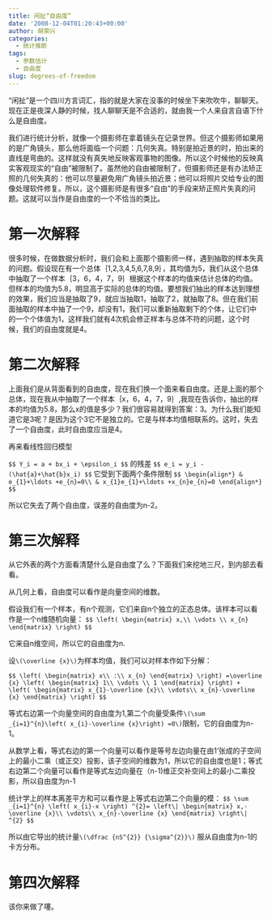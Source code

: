 ```yaml
---
title: 闲扯“自由度”
date: '2008-12-04T01:20:43+00:00'
author: 胡荣兴
categories:
  - 统计推断
tags:
  - 参数估计
  - 自由度
slug: degrees-of-freedom
---
```


“闲扯”是一个四川方言词汇，指的就是大家在没事的时候坐下来吹吹牛，聊聊天。现在正是夜深人静的时候，找人聊聊天是不合适的，就由我一个人来自言自语下什么是自由度。

我们进行统计分析，就像一个摄影师在拿着镜头在记录世界。但这个摄影师如果用的是广角镜头，那么他将面临一个问题：几何失真。特别是拍近景的时，拍出来的直线是弯曲的。这样就没有真失地反映客观事物的图像。所以这个时候他的反映真实客观现实的“自由”被限制了。虽然他的自由被限制了，但摄影师还是有办法矫正照的几何失真的：他可以尽量避免用广角镜头拍近景；他可以将照片交给专业的图像处理软件修复。所以，这个摄影师是有很多“自由”的手段来矫正照片失真的问题。这就可以当作是自由度的一个不恰当的类比。

<!--more-->

# 第一次解释

很多时候，在做数据分析时，我们会和上面那个摄影师一样，遇到抽取的样本失真的问题。假设现在有一个总体｛1,2,3,4,5,6,7,8,9｝，其均值为5，我们从这个总体中抽取了一个样本｛3，6，4，7，9｝根据这个样本的均值来估计总体的均值。但样本的均值为5.8，明显高于实际的总体的均值。要想我们抽出的样本达到理想的效果，我们应当是抽取了9，就应当抽取1，抽取了2，就抽取了8。但在我们前面抽取的样本中抽了一个9，却没有1，我们可以重新抽取剩下的个体，让它们中的一个个体值为1，这样我们就有4次机会修正样本与总体不符的问题，这个时候，我们的自由度就是4。

# 第二次解释

上面我们是从背面看到的自由度，现在我们换一个面来看自由度。还是上面的那个总体，现在我从中抽取了一个样本｛x，6，4，7，9｝,我现在告诉你，抽出的样本的均值为5.8，那么x的值是多少？我们很容易就得到答案：3。为什么我们能知道它是3呢？是因为这个3它不是独立的。它是与样本均值相联系的。这时，失去了一个自由度，此时自由度应当是4。

再来看线性回归模型

`$$
Y_i = a + bx_i + \epsilon_i
$$`
的残差
`$$
e_i = y_i - (\hat{a}+\hat{b}x_i)
$$`
它受到下面两个条件限制
`$$
\begin{align*}
& e_{1}+\ldots +e_{n}=0\\
& x_{1}e_{1}+\ldots +x_{n}e_{n}=0
\end{align*}
$$`

所以它失去了两个自由度，误差的自由度为n-2。

# 第三次解释

从它外表的两个方面看清楚什么是自由度了么？下面我们来挖地三尺，到内部去看看。

从几何上看，自由度可以看作是向量空间的维数。

假设我们有一个样本，有n个观测，它们来自n个独立的正态总体。该样本可以看作是一个n维随机向量：
`$$
\left(
  \begin{matrix}
   x,\\ \vdots \\ x_{n}
   \end{matrix}
  \right)
$$`

它来自n维空间，所以它的自由度为n.

设`\(\overline {x}\)`为样本均值，我们可以对样本作如下分解：

`$$
\left(
  \begin{matrix} x\\ :\\ x_{n}
  \end{matrix}
\right)
=\overline {x}
\left(
  \begin{matrix}
  1\\ \vdots \\ 1
  \end{matrix}
\right) +
\left(
  \begin{matrix}
  x_{1}-\overline {x}\\ \vdots\\ x_{n}-\overline {x}
  \end{matrix}
\right)
$$`

等式右边第一个向量空间的自由度为1,第二个向量受条件`\(\sum _{i=1}^{n}\left( x_{i}-\overline {x}\right) =0\)`限制，它的自由度为n-1。

从数学上看，等式右边的第一个向量可以看作是等号左边向量在由1‘张成的子空间上的最小二乘（或正交）投影，该子空间的维数为1，所以它的自由度也是1；等式右边第二个向量可以看作是等式左边向量在（n-1)维正交补空间上的最小二乘投影，所以自由度为n-1

统计学上的样本离差平方和可以看作是上等式右边第二个向量的模：
`$$
\sum _{i=1}^{n}
\left(
  x_{i}-x
\right) ^{2}=
\left\|
  \begin{matrix}
    x,-\overline {x}\\
    \vdots\\
    x_{n}-\overline {x}
    \end{matrix}
\right\| ^{2}
$$`

所以由它导出的统计量`\(\dfrac {nS^{2}} {\sigma^{2}}\)` 服从自由度为n-1的卡方分布。

# 第四次解释

该你来做了噻。
